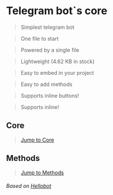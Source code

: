# Telegram bot\`s core
>Simplest telegram bot

>One file to start

>Powered by a single file

>Lightweight (4.62 KB in stock)

>Easy to embed in your project

>Easy to add methods

>Supports inline buttons!

>Supports inline!

## Core
>[Jump to Core](/Core)
## Methods
>[Jump to Methods](/Methods)
###### Based on [Hellobot](https://core.telegram.org/bots/samples/hellobot)
